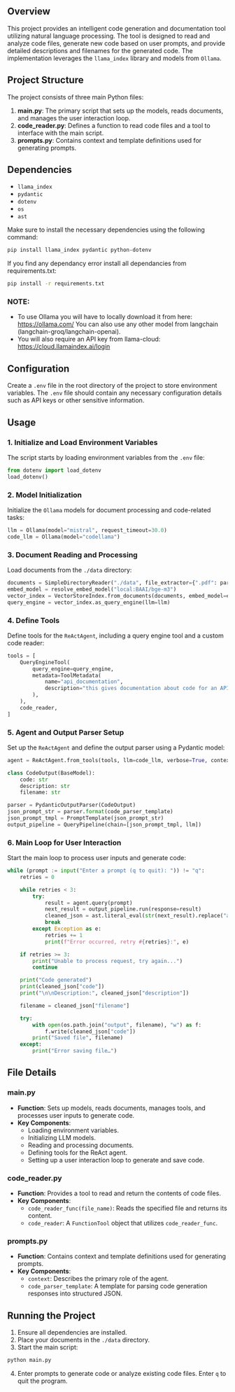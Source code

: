 ## Overview

This project provides an intelligent code generation and documentation tool utilizing natural language processing. The tool is designed to read and analyze code files, generate new code based on user prompts, and provide detailed descriptions and filenames for the generated code. The implementation leverages the `llama_index` library and models from `Ollama`.

## Project Structure

The project consists of three main Python files:

1. **main.py**: The primary script that sets up the models, reads documents, and manages the user interaction loop.
2. **code_reader.py**: Defines a function to read code files and a tool to interface with the main script.
3. **prompts.py**: Contains context and template definitions used for generating prompts.

## Dependencies

- `llama_index`
- `pydantic`
- `dotenv`
- `os`
- `ast`

Make sure to install the necessary dependencies using the following command:
```bash
pip install llama_index pydantic python-dotenv
```

If you find any dependancy error install all dependancies from requirements.txt:
```bash
pip install -r requirements.txt
```

### NOTE: 
-  To use Ollama you will have to locally download it from here: https://ollama.com/
You can also use any other model from langchain (langchain-groq/langchain-openai).
-  You will also require an API key from llama-cloud: https://cloud.llamaindex.ai/login

## Configuration

Create a `.env` file in the root directory of the project to store environment variables. The `.env` file should contain any necessary configuration details such as API keys or other sensitive information.

## Usage

### 1. Initialize and Load Environment Variables

The script starts by loading environment variables from the `.env` file:
```python
from dotenv import load_dotenv
load_dotenv()
```

### 2. Model Initialization

Initialize the `Ollama` models for document processing and code-related tasks:
```python
llm = Ollama(model="mistral", request_timeout=30.0)
code_llm = Ollama(model="codellama")
```

### 3. Document Reading and Processing

Load documents from the `./data` directory:
```python
documents = SimpleDirectoryReader("./data", file_extractor={".pdf": parser}).load_data()
embed_model = resolve_embed_model("local:BAAI/bge-m3")
vector_index = VectorStoreIndex.from_documents(documents, embed_model=embed_model)
query_engine = vector_index.as_query_engine(llm=llm)
```

### 4. Define Tools

Define tools for the `ReActAgent`, including a query engine tool and a custom code reader:
```python
tools = [
    QueryEngineTool(
        query_engine=query_engine,
        metadata=ToolMetadata(
            name="api_documentation",
            description="this gives documentation about code for an API. Use this for reading docs for the API",
        ),
    ),
    code_reader,
]
```

### 5. Agent and Output Parser Setup

Set up the `ReActAgent` and define the output parser using a Pydantic model:
```python
agent = ReActAgent.from_tools(tools, llm=code_llm, verbose=True, context=context)

class CodeOutput(BaseModel):
    code: str
    description: str
    filename: str

parser = PydanticOutputParser(CodeOutput)
json_prompt_str = parser.format(code_parser_template)
json_prompt_tmpl = PromptTemplate(json_prompt_str)
output_pipeline = QueryPipeline(chain=[json_prompt_tmpl, llm])
```

### 6. Main Loop for User Interaction

Start the main loop to process user inputs and generate code:
```python
while (prompt := input("Enter a prompt (q to quit): ")) != "q":
    retries = 0

    while retries < 3:
        try:
            result = agent.query(prompt)
            next_result = output_pipeline.run(response=result)
            cleaned_json = ast.literal_eval(str(next_result).replace("assistant:", ""))
            break
        except Exception as e:
            retries += 1
            print(f"Error occurred, retry #{retries}:", e)

    if retries >= 3:
        print("Unable to process request, try again...")
        continue

    print("Code generated")
    print(cleaned_json["code"])
    print("\n\nDescription:", cleaned_json["description"])

    filename = cleaned_json["filename"]

    try:
        with open(os.path.join("output", filename), "w") as f:
            f.write(cleaned_json["code"])
        print("Saved file", filename)
    except:
        print("Error saving file…")
```

## File Details

### main.py
- **Function**: Sets up models, reads documents, manages tools, and processes user inputs to generate code.
- **Key Components**:
  - Loading environment variables.
  - Initializing LLM models.
  - Reading and processing documents.
  - Defining tools for the ReAct agent.
  - Setting up a user interaction loop to generate and save code.

### code_reader.py
- **Function**: Provides a tool to read and return the contents of code files.
- **Key Components**:
  - `code_reader_func(file_name)`: Reads the specified file and returns its content.
  - `code_reader`: A `FunctionTool` object that utilizes `code_reader_func`.

### prompts.py
- **Function**: Contains context and template definitions used for generating prompts.
- **Key Components**:
  - `context`: Describes the primary role of the agent.
  - `code_parser_template`: A template for parsing code generation responses into structured JSON.

## Running the Project

1. Ensure all dependencies are installed.
2. Place your documents in the `./data` directory.
3. Start the main script:
```bash
python main.py
```
4. Enter prompts to generate code or analyze existing code files. Enter `q` to quit the program.
